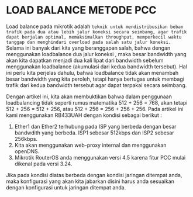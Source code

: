 # LOAD BALANCE METODE PCC
Load balance pada mikrotik adalah ```teknik untuk mendistribusikan beban trafik pada dua atau lebih jalur koneksi secara seimbang, agar trafik dapat berjalan optimal, memaksimalkan throughput, memperkecil waktu tanggap dan menghindari overload pada salah satu jalur koneksi.```
<br>
Selama ini banyak dari kita yang beranggapan salah, bahwa dengan menggunakan loadbalance dua jalur koneksi , maka besar bandwidth yang akan kita dapatkan menjadi dua kali lipat dari bandwidth sebelum menggunakan loadbalance (akumulasi dari kedua bandwidth tersebut). Hal ini perlu kita perjelas dahulu, bahwa loadbalance tidak akan menambah besar bandwidth yang kita peroleh, tetapi hanya bertugas untuk membagi trafik dari kedua bandwidth tersebut agar dapat terpakai secara seimbang.

Dengan artikel ini, kita akan membuktikan bahwa dalam penggunaan loadbalancing tidak seperti rumus matematika 512 + 256 = 768, akan tetapi 512 + 256 = 512 + 256, atau 512 + 256 = 256 + 256 + 256.
Pada artikel ini kami menggunakan RB433UAH dengan kondisi sebagai berikut :
1.    Ether1 dan Ether2 terhubung pada ISP yang berbeda dengan besar bandwdith yang berbeda. ISP1 sebesar 512kbps dan ISP2 sebesar 256kbps.
2.    Kita akan menggunakan web-proxy internal dan menggunakan openDNS.
3.    Mikrotik RouterOS anda menggunakan versi 4.5  karena fitur PCC mulai dikenal pada versi 3.24.

Jika pada kondisi diatas berbeda dengan kondisi jaringan ditempat anda, maka konfigurasi yang akan kita jabarkan disini harus anda sesuaikan dengan konfigurasi untuk jaringan ditempat anda.


